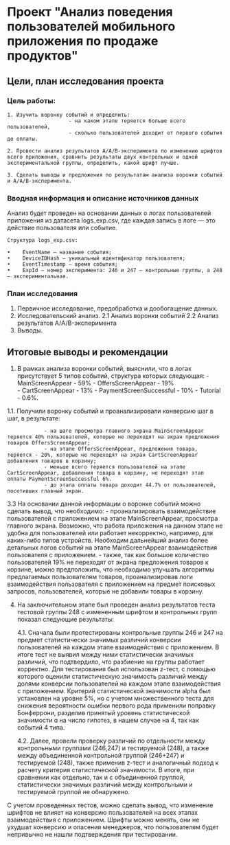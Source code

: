 # Проект "Анализ поведения пользователей мобильного приложения по продаже продуктов"

## Цели, план исследования проекта

###  Цель работы:

    1. Изучить воронку событий и определить:
                        - на каком этапе теряется больше всего пользователей,
                        - сколько пользователей доходит от первого события до оплаты.

    2. Провести анализ результатов A/А/B-эксперимента по изменению шрифтов всего приложения, сравнить результаты двух контрольных и одной экспериментальной группы, определить, какой шрифт лучше.

    3. Сделать выводы и предложения по результатам анализа воронки событий и A/А/B-эксперимента.


### Вводная информация и описание источников данных

Анализ будет проведен на основании данных о логах пользователей приложения из датасета logs_exp.csv, где каждая запись в логе — это действие пользователя или событие.

    Структура logs_exp.csv:

    •    EventName — название события;
    •    DeviceIDHash — уникальный идентификатор пользователя;
    •    EventTimestamp — время события;
    •    ExpId — номер эксперимента: 246 и 247 — контрольные группы, а 248 — экспериментальная.

### План исследования

1. Первичное исследование, предобработка и дообогащение данных.
2. Исследовательский анализ.
	2.1 Анализ воронки событий
	2.2 Анализ результатов A/А/B-эксперимента
3. Выводы.

## Итоговые выводы и рекомендации
    
1. В рамках анализа воронки событий, выяснили, что в логах присутствует  5 типов событий, структура которых следующая: 
                - MainScreenAppear - 59%
                - OffersScreenAppear - 19%    
                - CartScreenAppear - 13%
                - PaymentScreenSuccessful - 10%
                - Tutorial - 0.6%.

1.1. Получили воронку событий и проанализировали конверсию шаг в шаг, в результате:

                - на шаге просмотра главного экрана MainScreenAppear теряется 40% пользователей, которые не переходят на экран предложения товаров OffersScreenAppear;
                - на этапе OffersScreenAppear, предложения товара, теряется - 20%, которые не переходят на экран CartScreenAppear добавления товаров в корзину;
                - меньше всего теряется пользователей на этапе CartScreenAppear, добавления товара в корзину, не переходят этап оплаты PaymentScreenSuccessful 6%.
                - до этапа оплаты товара доходит 44.7% от пользователей, посетивших главный экран. 

3.3 На основании данной информации о воронке событий можно сделать вывод, что необходимо:
     - проанализировать взаимодействие пользователей с приложением на этапе MainScreenAppear, 
просмотра главного экрана. Возможно, что работа приложения на данном этапе не удобна для пользователей или работает некорректно, например, для каких-либо типов устройств. Необходим дальнейший анализ более детальных логов событий на этапе MainScreenAppear взаимодействия пользователя с приложением.
     - также, так как большое количество пользователей 19% не переходят от экрана предложения товаров 
к корзине, можно предположить, что необходимо улучшать алгоритмы предлагаемых пользователям товаров, проанализировав логи взаимодействия пользователя с приложением на предмет поисковых запросов, пользователей, которые не добавили товары в корзину.

4. На заключительном этапе был проведен анализ результатов теста тестовой группы 248 с измененным шрифтом и контрольных групп показал следующие результаты:

    4.1. Сначала были протестированы контрольные группы 246 и 247 на предмет статистически 
значимых различий конверсии пользователей на каждом этапе взаимодействия с приложением. 
В итоге тест не выявил между ними статистически значимых различий, что подтвердило, 
что разбиение на группы работает корректно.
    Для тестирования был использован z-тест, с помощью которого оценили статистическую 
значимость различий между долями конверсии пользователей на каждом этапе взаимодействия с приложением.
    Критерий статистической значимости alpha был установлен на уровне 5%, но с учетом 
множественного теста для снижения вероятности ошибки первого рода применили поправку Бонферрони, 
разделив принятый уровень статистической значимости ɑ на число гипотез, в нашем случае на 4, 
так как событий 4 типа.

   4.2. Далее, провели проверку различий по отдельности между контрольными группами (246,247) и 
тестируемой (248), а также между объединенной контрольной группой (246+247) и тестируемой (248), 
также применив  z-тест и аналогичный подход к расчету критерия статистической значимости.
    В итоге, при сравнении как отдельно, так и с объединенной группой, статистически значимых 
различий между контрольными и тестируемой группой не обнаружено.

С учетом проведенных тестов, можно сделать вывод, что изменение шрифтов 
не влияет на конверсию пользователей на всех этапах взаимодействия с приложением. 
Шрифты можно менять, они не ухудшат конверсию и опасения менеджеров, что пользователям будет 
непривычно не нашли подтверждения при тестировании.




